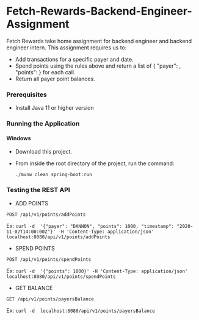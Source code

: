 # Fetch-Rewards-Backend-Engineer-Assignment
Fetch Rewards take home assignment for backend engineer and backend engineer intern. This assignment requires us to:

 * Add transactions for a specific payer and date.
 * Spend points using the rules above and return a list of { "payer": <string>, "points": <integer> } for each call.
 * Return all payer point balances.

### Prerequisites
* Install Java 11 or higher version

### Running the Application

#### Windows
* Download this project.
* From inside the root directory of the project, run the command:

    ``` ./mvnw clean spring-boot:run ```

### Testing the REST API

* ADD POINTS
   
``` POST /api/v1/points/addPoints ```
   
Ex: ```curl -d  '{"payer": "DANNON", "points": 1000, "timestamp": "2020-11-02T14:00:00Z"}' -H 'Content-Type: application/json' localhost:8080/api/v1/points/addPoints ```

* SPEND POINTS
   
``` POST /api/v1/points/spendPoints ```
   
Ex: ``` curl -d  '{"points": 1000}' -H 'Content-Type: application/json' localhost:8080/api/v1/points/spendPoints ```

* GET BALANCE
   
``` GET /api/v1/points/payersBalance ```
   
Ex: ``` curl -d  localhost:8080/api/v1/points/payersBalance ```

